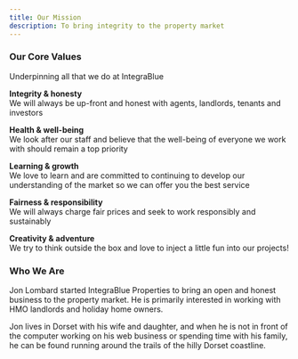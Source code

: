 ```yaml
---
title: Our Mission
description: To bring integrity to the property market
---
```


### Our Core Values

Underpinning all that we do at IntegraBlue

**Integrity & honesty**<br>
We will always be up-front and honest with agents, landlords, tenants and investors

**Health & well-being**<br>
We look after our staff and believe that the well-being of everyone we work with should remain a top priority

**Learning & growth**<br>
We love to learn and are committed to continuing to develop our understanding of the market so we can offer you the best service

**Fairness & responsibility**<br>
We will always charge fair prices and seek to work responsibly and sustainably

**Creativity & adventure**<br>
We try to think outside the box and love to inject a little fun into our projects!

### Who We Are

Jon Lombard started IntegraBlue Properties to bring an open and honest
business to the property market. He is primarily interested in working
with HMO landlords and holiday home owners.

Jon lives in Dorset with his wife and daughter, and when he is not in
front of the computer working on his web business or spending time
with his family, he can be found running around the trails of the
hilly Dorset coastline.
